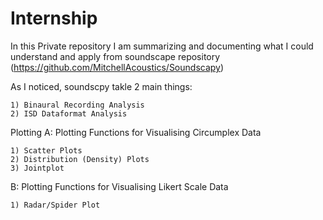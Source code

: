 # Internship

In this Private repository I am summarizing and documenting what I could understand and apply from soundscape repository (https://github.com/MitchellAcoustics/Soundscapy)

As I noticed, soundscpy takle 2 main things:

    1) Binaural Recording Analysis
    2) ISD Dataformat Analysis

Plotting
A: Plotting Functions for Visualising Circumplex Data

    1) Scatter Plots
    2) Distribution (Density) Plots
    3) Jointplot
    
B: Plotting Functions for Visualising Likert Scale Data

    1) Radar/Spider Plot
